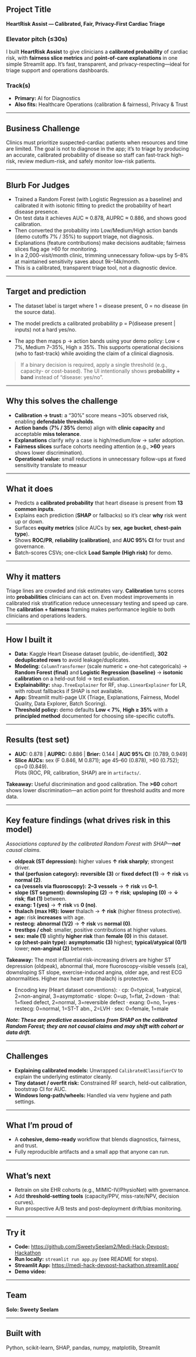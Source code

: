 ## Project Title
**HeartRisk Assist — Calibrated, Fair, Privacy-First Cardiac Triage**

### Elevator pitch (≤30s)
I built **HeartRisk Assist** to give clinicians a **calibrated probability** of cardiac risk, with **fairness slice metrics** and **point-of-care explanations** in one simple Streamlit app. It’s fast, transparent, and privacy-respecting—ideal for triage support and operations dashboards.

### Track(s)
- **Primary:** AI for Diagnostics  
- **Also fits:** Healthcare Operations (calibration & fairness), Privacy & Trust

---

## Business Challenge

Clinics must prioritize suspected-cardiac patients when resources and time are limited. The goal is not to diagnose in the app; it’s to triage by producing an accurate, calibrated probability of disease so staff can fast-track high-risk, review medium-risk, and safely monitor low-risk patients.

---

## Blurb For Judges

- Trained a Random Forest (with Logistic Regression as a baseline) and calibrated it with isotonic fitting to predict the probability of heart disease presence. 
- On test data it achieves AUC ≈ 0.878, AUPRC ≈ 0.886, and shows good calibration. 
- Then converted the probability into Low/Medium/High action bands (demo cutoffs 7% / 35%) to support triage, not diagnosis. 
- Explanations (feature contributions) make decisions auditable; fairness slices flag age >60 for monitoring. 
- In a 2,000-visit/month clinic, trimming unnecessary follow-ups by 5–8% at maintained sensitivity saves about $9k–$14k/month. 
- This is a calibrated, transparent triage tool, not a diagnostic device.

---

## Target and prediction

- The dataset label is target where 1 = disease present, 0 = no disease (in the source data).

- The model predicts a calibrated probability
    p = P(disease present | inputs)
    not a hard yes/no.

- The app then maps p → action bands using your demo policy:
    Low < 7%, Medium 7–35%, High ≥ 35%.
    This supports operational decisions (who to fast-track) while avoiding the claim of a clinical diagnosis.

> If a binary decision is required, apply a single threshold (e.g., capacity- or cost-based). The UI intentionally shows **probability + band** instead of “disease: yes/no”.

---

## Why this solves the challenge

- **Calibration → trust:** a “30%” score means ~30% observed risk, enabling **defendable thresholds**.  
- **Action bands** (**7% / 35%** demo) align with **clinic capacity** and acceptable **miss tolerance**.  
- **Explanations** clarify *why* a case is high/medium/low → safer adoption.  
- **Fairness slices** surface cohorts needing attention (e.g., **>60** years shows lower discrimination).  
- **Operational value:** small reductions in unnecessary follow-ups at fixed sensitivity translate to measur

---

## What it does
- Predicts a **calibrated probability** that heart disease is present from **13 common inputs**.  
- Explains each prediction (**SHAP** or fallbacks) so it’s clear **why** risk went up or down.  
- Surfaces **equity metrics** (slice AUCs by **sex**, **age bucket**, **chest-pain type**).  
- Shows **ROC/PR**, **reliability (calibration)**, and **AUC 95% CI** for trust and governance.  
- Batch-scores CSVs; one-click **Load Sample (High risk)** for demo.

---

## Why it matters
Triage lines are crowded and risk estimates vary. **Calibration** turns scores into **probabilities** clinicians can act on. Even modest improvements in calibrated risk stratification reduce unnecessary testing and speed up care. The **calibration + fairness** framing makes performance legible to both clinicians and operations leaders.

---

## How I built it
- **Data:** Kaggle Heart Disease dataset (public, de-identified), **302 deduplicated rows** to avoid leakage/duplicates.
- **Modeling:** `ColumnTransformer` (scale numeric + one-hot categoricals) → **Random Forest (final)** and **Logistic Regression (baseline)** → **isotonic calibration** on a held-out fold → test evaluation.
- **Explainability:** `shap.TreeExplainer` for RF, `shap.LinearExplainer` for LR, with robust fallbacks if SHAP is not available.
- **App:** Streamlit multi-page UX (Triage, Explanations, Fairness, Model Quality, Data Explorer, Batch Scoring).  
- **Threshold policy:** demo defaults **Low < 7%**, **High ≥ 35%** with a **principled method** documented for choosing site-specific cutoffs.

---

## Results (test set)
- **AUC:** 0.878 | **AUPRC:** 0.886 | **Brier:** 0.144 | **AUC 95% CI:** [0.789, 0.949]  
- **Slice AUCs:** sex (F 0.846, M 0.871); age 45–60 (0.878), >60 (0.752); cp=0 (0.849).  
Plots (ROC, PR, calibration, SHAP) are in `artifacts/`.

**Takeaway:** Useful discrimination and good calibration. The **>60** cohort shows lower discrimination—an action point for threshold audits and more data.

---

## Key feature findings (what drives risk in this model)
*Associations captured by the calibrated Random Forest with SHAP—**not** causal claims.*

- **oldpeak (ST depression):** higher values **↑ risk sharply**; strongest driver.  
- **thal (perfusion category):** **reversible (3)** or **fixed defect (1)** → **↑ risk** vs **normal (2)**.  
- **ca (vessels via fluoroscopy):** **2–3 vessels** → **↑ risk** vs **0–1**.  
- **slope (ST segment):** **downsloping (2)** → **↑ risk**; **upsloping (0)** → **↓ risk**; **flat (1)** between.  
- **exang:** **1 (yes)** → **↑ risk** vs **0 (no)**.  
- **thalach (max HR):** **lower** thalach → **↑ risk** (higher fitness protective).  
- **age:** risk **increases** with age.  
- **restecg:** **abnormal (1/2)** → **↑ risk** vs **normal (0)**.  
- **trestbps / chol:** smaller, positive contributions at higher values.  
- **sex:** **male (1)** slightly **higher risk** than **female (0)** in this dataset.  
- **cp (chest-pain type):** **asymptomatic (3)** highest; **typical/atypical (0/1)** lower; **non-anginal (2)** between.

**Takeaway:** The most influential risk-increasing drivers are higher ST depression (oldpeak), abnormal thal, more fluoroscopy-visible vessels (ca), downsloping ST slope, exercise-induced angina, older age, and rest ECG abnormalities. Higher max heart rate (thalach) is protective.

- Encoding key (Heart dataset conventions):
· cp: 0=typical, 1=atypical, 2=non-anginal, 3=asymptomatic 
· slope: 0=up, 1=flat, 2=down 
· thal: 1=fixed defect, 2=normal, 3=reversible defect 
· exang: 0=no, 1=yes 
· restecg: 0=normal, 1=ST-T abn., 2=LVH 
· sex: 0=female, 1=male

***Note: These are predictive associations from SHAP on the calibrated Random Forest; they are not causal claims and may shift with cohort or data drift.***

---

## Challenges
- **Explaining calibrated models:** Unwrapped `CalibratedClassifierCV` to explain the underlying estimator cleanly.
- **Tiny dataset / overfit risk:** Constrained RF search, held-out calibration, bootstrap CI for AUC.
- **Windows long-path/wheels:** Handled via venv hygiene and path settings.

---

## What I’m proud of
- A **cohesive, demo-ready** workflow that blends diagnostics, fairness, and trust.  
- Fully reproducible artifacts and a small app that anyone can run.

---

## What’s next
- Retrain on site EHR cohorts (e.g., MIMIC-IV/PhysioNet) with governance.
- Add **threshold-setting tools** (capacity/PPV, miss-rate/NPV, decision curves).
- Run prospective A/B tests and post-deployment drift/bias monitoring.

---

## Try it
- **Code:** https://github.com/SweetySeelam2/Medi-Hack-Devpost-Hackathon  
- **Run locally:** `streamlit run app.py` (see README for steps).  
- **Streamlit App:** https://medi-hack-devpost-hackathon.streamlit.app/  
- **Demo video:** 

---

## Team
**Solo: Sweety Seelam**

---

## Built with
Python, scikit-learn, SHAP, pandas, numpy, matplotlib, Streamlit
